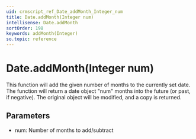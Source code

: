 ```yaml
---
uid: crmscript_ref_Date_addMonth_Integer_num
title: Date.addMonth(Integer num)
intellisense: Date.addMonth
sortOrder: 198
keywords: addMonth(Integer)
so.topic: reference
---
```


# Date.addMonth(Integer num)

This function will add the given number of months to the currently set date. The function will return a date object "num" months into the future (or past, if negative).
The original object will be modified, and a copy is returned.

## Parameters

* num: Number of months to add/subtract
